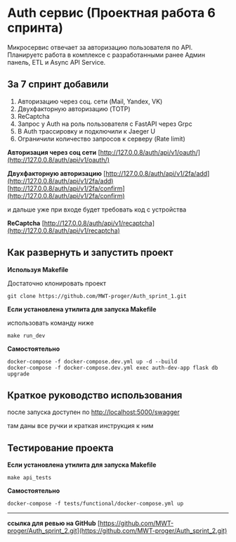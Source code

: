 #  Auth сервис (Проектная работа 6 спринта)

Микросервис отвечает за авторизацию пользователя по API. 
Планируетс работа в комплексе с разработанными ранее Админ панель, ETL и Async API Service.

## За 7 спринт добавили

1. Авторизацию через соц. сети (Mail, Yandex, VK)
2. Двухфакторную авторизацию (TOTP)
3. ReCaptcha
4. Запрос у Auth на роль пользователя с FastAPI через Grpc
5. В Auth трассировку и подключили к Jaeger U
6. Ограничили количество запросов к серверу (Rate limit)

**Авторизация через соц сети**
[http://127.0.0.8/auth/api/v1/oauth/](http://127.0.0.8/auth/api/v1/oauth/)

**Двухфакторную авторизацию**
[http://127.0.0.8/auth/api/v1/2fa/add](http://127.0.0.8/auth/api/v1/2fa/add)
[http://127.0.0.8/auth/api/v1/2fa/confirm](http://127.0.0.8/auth/api/v1/2fa/confirm)

и дальше уже при входе будет требовать код с устройства

**ReCaptcha**
[http://127.0.0.8/auth/api/v1/recaptcha](http://127.0.0.8/auth/api/v1/recaptcha)

## Как развернуть и запустить проект
**Используя Makefile**

Достаточно клонировать проект

```
git clone https://github.com/MWT-proger/Auth_sprint_1.git
```
**Если установлена утилита для запуска Makefile**

 использовать  команду ниже
```
make run_dev
```

**Самостоятельно**
```
docker-compose -f docker-compose.dev.yml up -d --build
docker-compose -f docker-compose.dev.yml exec auth-dev-app flask db upgrade
```
 
 ## Краткое руководство использования
 
 после запуска доступен по [http://localhost:5000/swagger](http://localhost:5000/swagger)
 
 там даны все ручки и краткая инструкция к ним
 
 ## Тестирование проекта
 
**Если установлена утилита для запуска Makefile**

```
make api_tests
```


**Самостоятельно**

```
docker-compose -f tests/functional/docker-compose.yml up
```

--------------------
**ссылка для ревью на GitHub**  [https://github.com/MWT-proger/Auth_sprint_2.git](https://github.com/MWT-proger/Auth_sprint_2.git)